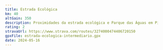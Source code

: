 ```yaml
---
title: Estrada Ecológica
km: 40
altGain: 350
description: Proximidades da estrada ecológica e Parque das Águas em Piraquara, estradão tipo 1 e asfalto.
rating: 2
stravaUrl: https://www.strava.com/routes/3274000474406720150
gpxFile: estrada-ecologica-intermediario.gpx
date: 2024-05-16
---
```

